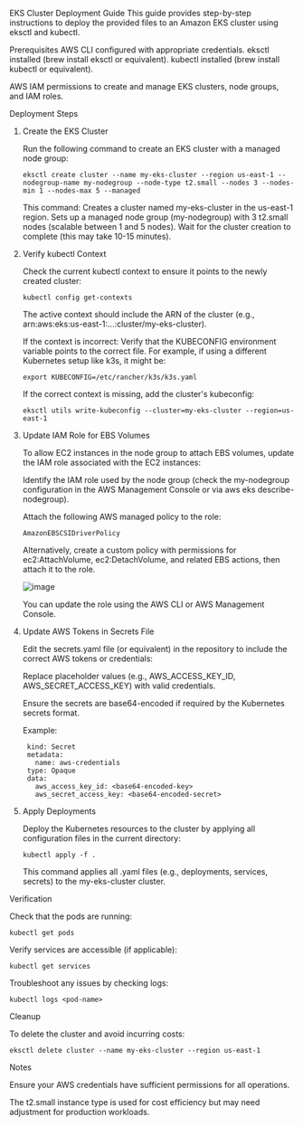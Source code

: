 EKS Cluster Deployment Guide
This guide provides step-by-step instructions to deploy the provided files to an Amazon EKS cluster using eksctl and kubectl.

Prerequisites
AWS CLI configured with appropriate credentials.
eksctl installed (brew install eksctl or equivalent).
kubectl installed (brew install kubectl or equivalent).



AWS IAM permissions to create and manage EKS clusters, node groups, and IAM roles.

Deployment Steps

1. Create the EKS Cluster

    Run the following command to create an EKS cluster with a managed node group:
     
    `eksctl create cluster --name my-eks-cluster --region us-east-1 --nodegroup-name my-nodegroup --node-type t2.small --nodes 3 --nodes-min 1 --nodes-max 5 --managed`
    
    This command:
    Creates a cluster named my-eks-cluster in the us-east-1 region.
    Sets up a managed node group (my-nodegroup) with 3 t2.small nodes (scalable between 1 and 5 nodes).
    Wait for the cluster creation to complete (this may take 10-15 minutes).

2. Verify kubectl Context

    Check the current kubectl context to ensure it points to the newly created cluster:
    
    `kubectl config get-contexts`
    
    The active context should include the ARN of the cluster (e.g., arn:aws:eks:us-east-1:...:cluster/my-eks-cluster).
    
    If the context is incorrect:
    Verify that the KUBECONFIG environment variable points to the correct file. For example, if using a different Kubernetes setup like k3s, it might be:
    
    `export KUBECONFIG=/etc/rancher/k3s/k3s.yaml`
    
    If the correct context is missing, add the cluster's kubeconfig:
    
    `eksctl utils write-kubeconfig --cluster=my-eks-cluster --region=us-east-1`

3. Update IAM Role for EBS Volumes

    To allow EC2 instances in the node group to attach EBS volumes, update the IAM role associated with the EC2 instances:

    Identify the IAM role used by the node group (check the my-nodegroup configuration in the AWS Management Console or via aws eks describe-nodegroup).

    Attach the following AWS managed policy to the role:
    
    `AmazonEBSCSIDriverPolicy`
    
    Alternatively, create a custom policy with permissions for ec2:AttachVolume, ec2:DetachVolume, and related EBS actions, then attach it to the role.

    ![image](https://github.com/user-attachments/assets/73354cd8-3197-472b-af16-0bec590aebb1)

    
    You can update the role using the AWS CLI or AWS Management Console.

4. Update AWS Tokens in Secrets File

    Edit the secrets.yaml file (or equivalent) in the repository to include the correct AWS tokens or credentials:
    
    Replace placeholder values (e.g., AWS_ACCESS_KEY_ID, AWS_SECRET_ACCESS_KEY) with valid credentials.
    
    Ensure the secrets are base64-encoded if required by the Kubernetes secrets format.
    
    Example:
    
     ```apiVersion: v1
      kind: Secret
      metadata:
        name: aws-credentials
      type: Opaque
      data:
        aws_access_key_id: <base64-encoded-key>
        aws_secret_access_key: <base64-encoded-secret>
     ```

5. Apply Deployments

    Deploy the Kubernetes resources to the cluster by applying all configuration files in the current directory:
    
    `kubectl apply -f .`

    This command applies all .yaml files (e.g., deployments, services, secrets) to the my-eks-cluster cluster.


Verification

Check that the pods are running:

`kubectl get pods`

Verify services are accessible (if applicable):

`kubectl get services`

Troubleshoot any issues by checking logs:

`kubectl logs <pod-name>`


Cleanup

To delete the cluster and avoid incurring costs:

`eksctl delete cluster --name my-eks-cluster --region us-east-1`



Notes

Ensure your AWS credentials have sufficient permissions for all operations.

The t2.small instance type is used for cost efficiency but may need adjustment for production workloads.
